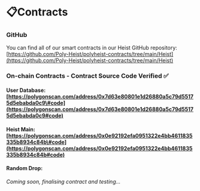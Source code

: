 # 📋Contracts

### GitHub

You can find all of our smart contracts in our Heist GitHub repository:                              [https://github.com/Poly-Heist/polyheist-contracts/tree/main/Heist](https://github.com/Poly-Heist/polyheist-contracts/tree/main/Heist)

### On-chain Contracts - Contract Source Code Verified ✅

#### User Database: [https://polygonscan.com/address/0x7d63e80801e1d26880a5c79d55175d5ebabda0c9\#code](https://polygonscan.com/address/0x7d63e80801e1d26880a5c79d55175d5ebabda0c9#code)

#### Heist Main:  [https://polygonscan.com/address/0x0e92192efa0951322e4bb4611835335b8934c84b\#code](https://polygonscan.com/address/0x0e92192efa0951322e4bb4611835335b8934c84b#code)

#### Random Drop:

_Coming soon, finalising contract and testing..._

